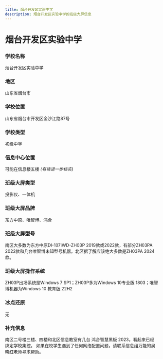 ```yaml
---
title: 烟台开发区实验中学
description: 烟台开发区实验中学的班级大屏信息
---
```


# 烟台开发区实验中学

### 学校名称

烟台开发区实验中学

### 地区

山东省烟台市

### 学校位置

山东省烟台市开发区金沙江路87号

### 学校类型

初级中学

### 信息中心位置

可能在信息楼五楼 _(有待进一步核实)_

### 班级大屏类型

投影仪、一体机

### 班级大屏品牌

东方中原、唯智博、鸿合

### 班级大屏型号

南区大多数为东方中原DI-107IWD-ZH03P 2019款或2022款，有部分ZH03PA 2022款和几台唯智博未知型号机器。北区据了解应该绝大多数是ZH03PA 2024款。

### 班级大屏操作系统

ZH03P出场系统是Windows 7 SP1；ZH03P多为Windows 10专业版 1803；唯智博机器为Windows 10 教育版 22H2

### 冰点还原

无

### 补充信息

南区二号楼三楼、四楼和北区信息教室有几台 鸿合智慧黑板 2023，看起来已经绑定学校集控。
如果在校学生遇到了任何网络配置问题，请联系信息组万能的吴晓红老师寻求帮助。